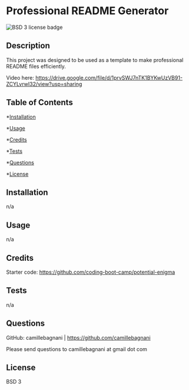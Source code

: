 # Professional README Generator
  ![BSD 3 license badge](https://img.shields.io/badge/License-BSD_3-green)

## Description
This project was designed to be used as a template to make professional README files efficiently.

Video here: https://drive.google.com/file/d/1prvSWJ7nTK1BYKwUzVB91-ZCYLvrwI32/view?usp=sharing

## Table of Contents
*[Installation](#installation)

*[Usage](#usage)

*[Credits](#credits)

*[Tests](#tests)

*[Questions](#questions)

*[License](#license)

## Installation
n/a

## Usage
n/a

## Credits
Starter code: https://github.com/coding-boot-camp/potential-enigma

## Tests
n/a

## Questions
GitHub: camillebagnani | https://github.com/camillebagnani

Please send questions to camillebagnani at gmail dot com


## License
BSD 3
